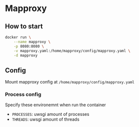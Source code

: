 # Mapproxy

## How to start

```bash
docker run \
	--name mapproxy \
	-p 8080:8080 \
	-v mapproxy.yaml:/home/mapproxy/config/mapproxy.yaml \
	-d mapproxy
```

## Config

Mount mapproxy config at `/home/mapproxy/config/mapproxy.yaml`

### Process config

Specify these environemnt when run the container

- `PROCESSES`: uwsgi amount of processes
- `THREADS`: uwsgi amount of threads
